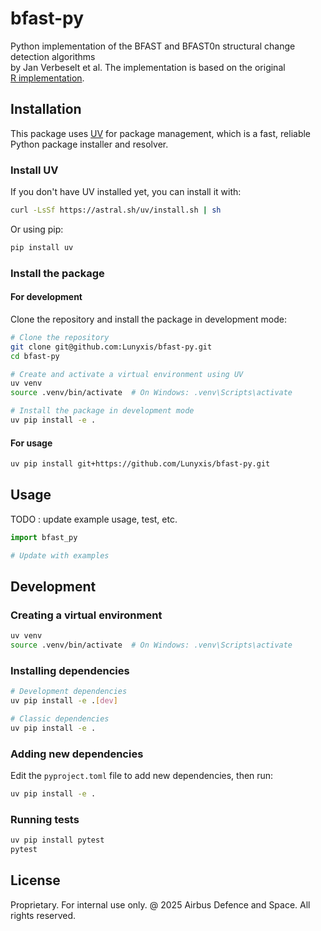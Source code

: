 # bfast-py

Python implementation of the BFAST and BFAST0n structural change detection algorithms  
by Jan Verbeselt et al. The implementation is based on the original  
[R implementation](https://github.com/bfast2/bfast).  

## Installation

This package uses [UV](https://github.com/astral-sh/uv) for package management, which is a fast, reliable Python package installer and resolver.

### Install UV

If you don't have UV installed yet, you can install it with:

```bash
curl -LsSf https://astral.sh/uv/install.sh | sh
```

Or using pip:

```bash
pip install uv
```

### Install the package

#### For development

Clone the repository and install the package in development mode:

```bash
# Clone the repository
git clone git@github.com:Lunyxis/bfast-py.git
cd bfast-py

# Create and activate a virtual environment using UV
uv venv
source .venv/bin/activate  # On Windows: .venv\Scripts\activate

# Install the package in development mode
uv pip install -e .
```

#### For usage

```bash
uv pip install git+https://github.com/Lunyxis/bfast-py.git
```

## Usage

TODO : update example usage, test, etc.

```python
import bfast_py

# Update with examples
```

## Development

### Creating a virtual environment

```bash
uv venv
source .venv/bin/activate  # On Windows: .venv\Scripts\activate
```

### Installing dependencies

```bash
# Development dependencies
uv pip install -e .[dev]

# Classic dependencies
uv pip install -e .
```

### Adding new dependencies

Edit the `pyproject.toml` file to add new dependencies, then run:

```bash
uv pip install -e .
```

### Running tests

```bash
uv pip install pytest
pytest
```

<!-- ## How to run the tests
Tests for each file in the `src` directory are contained withing that
source file. In order to run the test, run:

`python file.py`

In order to get the more verbose output, run:

`python file.py --log=INFO`

In order to see the debug information, run:

`python file.py --log=DEBUG`

In order to reproduce the plots, run:

`python plots.py` -->

<!-- ## Building and publishing

Build the package:

```bash
uv pip install build
python -m build
```

Publish to PyPI:

```bash
uv pip install twine
twine upload dist/*
``` -->

## License

Proprietary. For internal use only.
@ 2025 Airbus Defence and Space. All rights reserved.

